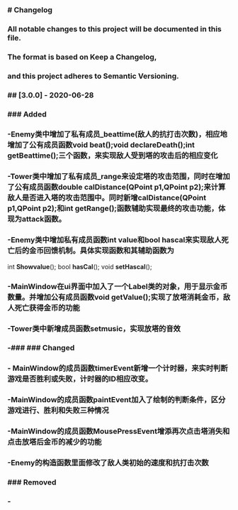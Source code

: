 ###  # Changelog
### All notable changes to this project will be documented in this file.

### The format is based on Keep a Changelog,
### and this project adheres to Semantic Versioning.

### ## [3.0.0] - 2020-06-28
### ### Added
### -Enemy类中增加了私有成员_beattime(敌人的抗打击次数)，相应地增加了公有成员函数void **beat**();void **declareDeath**();int **getBeattime**();三个函数，来实现敌人受到塔的攻击后的相应变化
### -Tower类中增加了私有成员_range来设定塔的攻击范围，同时在增加了公有成员函数double **calDistance**(QPoint p1,QPoint p2);来计算敌人是否进入塔的攻击范围中。同时新增**calDistance**(QPoint p1,QPoint p2);和int **getRange**();函数辅助实现最终的攻击功能，体现为attack函数。
### -Enemy类中增加私有成员函数int value和bool hascal来实现敌人死亡后的金币回馈机制。具体实现函数和其辅助函数为
int **Showvalue**();
bool **hasCal**(); 
void **setHascal**();
### -MainWindow在ui界面中加入了一个Label类的对象，用于显示金币数量。并增加公有成员函数void getValue();实现了放塔消耗金币，敌人死亡获得金币的功能
### -Tower类中新增成员函数setmusic，实现放塔的音效

### -### ### Changed
### - MainWindow的成员函数timerEvent新增一个计时器，来实时判断游戏是否胜利或失败，计时器的ID相应改变。
### -MainWindow的成员函数paintEvent加入了绘制的判断条件，区分游戏进行、胜利和失败三种情况
### -MainWindow的成员函数MousePressEvent增添再次点击塔消失和点击放塔后金币的减少的功能
### -Enemy的构造函数里面修改了敌人类初始的速度和抗打击次数
### ### Removed
### -
